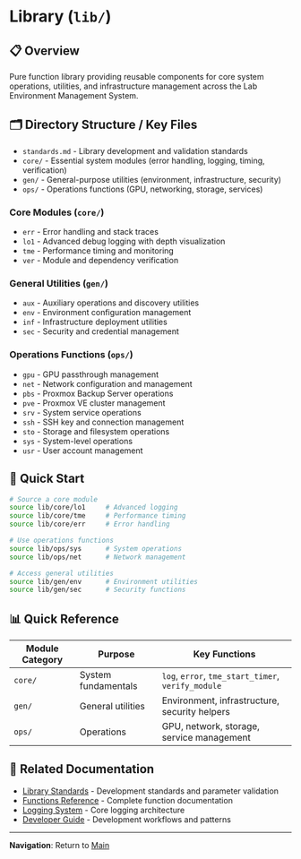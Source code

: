 # Library (`lib/`)

## 📋 Overview
Pure function library providing reusable components for core system operations, utilities, and infrastructure management across the Lab Environment Management System.

## 🗂️ Directory Structure / Key Files
- `standards.md` - Library development and validation standards
- `core/` - Essential system modules (error handling, logging, timing, verification)
- `gen/` - General-purpose utilities (environment, infrastructure, security)
- `ops/` - Operations functions (GPU, networking, storage, services)

### Core Modules (`core/`)
- `err` - Error handling and stack traces
- `lo1` - Advanced debug logging with depth visualization
- `tme` - Performance timing and monitoring
- `ver` - Module and dependency verification

### General Utilities (`gen/`)
- `aux` - Auxiliary operations and discovery utilities
- `env` - Environment configuration management
- `inf` - Infrastructure deployment utilities  
- `sec` - Security and credential management

### Operations Functions (`ops/`)
- `gpu` - GPU passthrough management
- `net` - Network configuration and management
- `pbs` - Proxmox Backup Server operations
- `pve` - Proxmox VE cluster management
- `srv` - System service operations
- `ssh` - SSH key and connection management
- `sto` - Storage and filesystem operations
- `sys` - System-level operations
- `usr` - User account management

## 🚀 Quick Start
```bash
# Source a core module
source lib/core/lo1     # Advanced logging
source lib/core/tme     # Performance timing
source lib/core/err     # Error handling

# Use operations functions
source lib/ops/sys      # System operations
source lib/ops/net      # Network management

# Access general utilities
source lib/gen/env      # Environment utilities
source lib/gen/sec      # Security functions
```

## 📊 Quick Reference
| Module Category | Purpose | Key Functions |
|----------------|---------|---------------|
| `core/` | System fundamentals | `log`, `error`, `tme_start_timer`, `verify_module` |
| `gen/` | General utilities | Environment, infrastructure, security helpers |
| `ops/` | Operations | GPU, network, storage, service management |

## 🔗 Related Documentation
- [Library Standards](standards.md) - Development standards and parameter validation
- [Functions Reference](../doc/dev/functions.md) - Complete function documentation
- [Logging System](../doc/dev/logging.md) - Core logging architecture
- [Developer Guide](../doc/dev/README.md) - Development workflows and patterns

---

**Navigation**: Return to [Main](../README.md)
